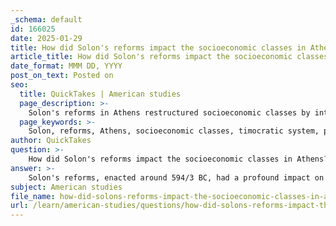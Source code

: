 ```yaml
---
_schema: default
id: 166025
date: 2025-01-29
title: How did Solon's reforms impact the socioeconomic classes in Athens?
article_title: How did Solon's reforms impact the socioeconomic classes in Athens?
date_format: MMM DD, YYYY
post_on_text: Posted on
seo:
  title: QuickTakes | American studies
  page_description: >-
    Solon's reforms in Athens restructured socioeconomic classes by introducing a timocratic system based on wealth, alleviating debt, and increasing political participation, while also reinforcing class distinctions and setting the stage for future democratic developments.
  page_keywords: >-
    Solon, reforms, Athens, socioeconomic classes, timocratic system, political rights, debt slavery, political participation, democracy, Cleisthenes, social inequalities, economic reforms, class distinctions, Pentakosiomedimnoi, Hippeis, Zeugitai, Thetes, Athenian society
author: QuickTakes
question: >-
    How did Solon's reforms impact the socioeconomic classes in Athens?
answer: >-
    Solon's reforms, enacted around 594/3 BC, had a profound impact on the socioeconomic classes in Athens, fundamentally reshaping the political landscape and addressing social inequalities. Here are the key ways in which his reforms influenced these classes:\n\n### 1. **Introduction of a Timocratic System**\nSolon established a timocratic system that categorized citizens into four distinct classes based on their wealth. This classification was crucial in determining political rights and eligibility for office, thereby linking political power to economic status. The four classes were:\n\n- **Pentakosiomedimnoi**: The wealthiest class, capable of producing at least 500 measures of grain.\n- **Hippeis**: The cavalry class, who could produce 300 measures.\n- **Zeugitai**: The middle class, who could produce 200 measures and were eligible for hoplite service.\n- **Thetes**: The lowest class, primarily laborers, who had limited political rights.\n\n### 2. **Alleviation of Debt and Economic Reforms**\nOne of Solon's primary goals was to address the severe economic disparities that had led to social unrest. He abolished debt slavery, which had trapped many citizens in servitude due to unpaid debts. This measure not only relieved the burden on the lower classes but also aimed to stabilize Athenian society by preventing further economic exploitation.\n\n### 3. **Increased Political Participation**\nBy restructuring the political system and allowing greater participation based on wealth, Solon's reforms enabled a broader segment of the population to engage in governance. While the wealthier classes retained more influence, the inclusion of the Zeugitai and, to a lesser extent, the Thetes in political processes marked a significant shift towards a more inclusive governance structure.\n\n### 4. **Foundation for Future Democratic Developments**\nAlthough Solon's reforms did not create a fully democratic system, they laid the groundwork for future advancements in Athenian democracy. His categorization of citizens based on wealth and the establishment of political rights based on property ownership set the stage for later reforms by leaders like Cleisthenes, who further expanded democratic participation.\n\n### 5. **Social Stratification and Tensions**\nWhile Solon's reforms aimed to reduce social tensions, they also reinforced class distinctions. The wealth-based classification meant that political power remained concentrated among the upper classes, which could lead to ongoing tensions between the different socioeconomic groups. The Thetes, despite gaining some rights, still faced limitations compared to the wealthier classes.\n\n### Conclusion\nIn summary, Solon's reforms significantly impacted the socioeconomic classes in Athens by introducing a timocratic system that linked political rights to wealth, alleviating debt burdens, and increasing political participation for certain classes. While these changes addressed some inequalities, they also established a framework that maintained class distinctions, influencing the evolution of Athenian democracy in subsequent years.
subject: American studies
file_name: how-did-solons-reforms-impact-the-socioeconomic-classes-in-athens.md
url: /learn/american-studies/questions/how-did-solons-reforms-impact-the-socioeconomic-classes-in-athens
---
```


&nbsp;